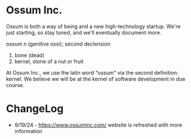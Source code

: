 # Ossum Inc.

Ossum is both a way of being and a new high-technology startup. 
We're just starting, so stay tuned, and we'll eventually document more.

ossum n (genitive ossi); second declension
1. bone (dead)
2. kernel, stone of a nut or fruit

At Ossum Inc., we use the latin word "ossum" via the second definition: kernel. 
We believe we will be at the kernel of software development in due course.

# ChangeLog
* 9/19/24 - https://www.ossuminc.com/ website is refreshed with more information
